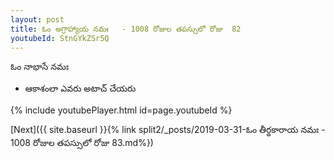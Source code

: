```yaml
---
layout: post
title: ఓం అగ్రాహ్యాయ నమః   - 1008 రోజుల తపస్సులో రోజు  82
youtubeId: StnGYkZSr5Q
---
```

 
 
 ఓం నాభాసే నమః  
 
 -  ఆకాశంలా ఎవరు అటాచ్ చేయరు 
 
  
 
  
 
 
 
 
 
 


{% include youtubePlayer.html id=page.youtubeId %}
 
[Next]({{ site.baseurl }}{% link  split2/_posts/2019-03-31-ఓం తీర్థకారాయ నమః   - 1008 రోజుల తపస్సులో రోజు  83.md%})
 
